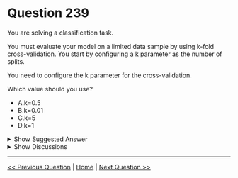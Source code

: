 # Question 239

You are solving a classification task.

You must evaluate your model on a limited data sample by using k-fold cross-validation. You start by configuring a k parameter as the number of splits.

You need to configure the k parameter for the cross-validation.

Which value should you use?

* A.k=0.5
* B.k=0.01
* C.k=5
* D.k=1

<details>
  <summary>Show Suggested Answer</summary>

  <strong>C</strong><br>

</details>

<details>
  <summary>Show Discussions</summary>

<blockquote><p><strong>RSMCT2011</strong> <code>(Wed 01 Jul 2020 09:26)</code> - <em>Upvotes: 16</em></p><p>The choice of k is usually 5 or 10, but there is no formal rule. As k gets larger, the difference in size between the training set and the resampling subsets gets smaller. As this difference decreases, the bias of the technique becomes smaller
https://machinelearningmastery.com/k-fold-cross-validation/</p></blockquote>
<blockquote><p><strong>avinyc</strong> <code>(Sun 05 Jan 2025 00:34)</code> - <em>Upvotes: 1</em></p><p>It should be C (k=5)</p></blockquote>
<blockquote><p><strong>kay1101</strong> <code>(Fri 22 Nov 2024 08:45)</code> - <em>Upvotes: 1</em></p><p>It&#x27;s C. usually 5 or 10.</p></blockquote>
<blockquote><p><strong>james2033</strong> <code>(Fri 19 Apr 2024 03:50)</code> - <em>Upvotes: 1</em></p><p>Default value of k-fold cross-validation is 10 . https://learn.microsoft.com/en-us/azure/machine-learning/component-reference/cross-validate-model?view=azureml-api-2#how-cross-validation-works . Choose nearest answer, it is C with k = 5 .</p></blockquote>
<blockquote><p><strong>orionduo</strong> <code>(Thu 29 Feb 2024 07:39)</code> - <em>Upvotes: 1</em></p><p>5 is correct</p></blockquote>
<blockquote><p><strong>synapse</strong> <code>(Wed 14 Sep 2022 06:54)</code> - <em>Upvotes: 2</em></p><p>B. 10 is the answer</p></blockquote>
<blockquote><p><strong>roncil</strong> <code>(Sat 12 Aug 2023 21:48)</code> - <em>Upvotes: 3</em></p><p>B. 0.01 is not 10 that&#x27;s wrong. I think the best answer is 5</p></blockquote>
<blockquote><p><strong>SnowCheetah</strong> <code>(Thu 16 Dec 2021 09:48)</code> - <em>Upvotes: 4</em></p><p>based on process on elimination
K cannot be less than 1, thus 0.9, 0.5
K= 1 meaning does experiment only 1 time which shouldn&#x27;t do fo k fold validation
Thus k =10 is possible correct answer

In the choice number of K, there is not formal value that should do.  https://machinelearningmastery.com/k-fold-cross-validation/</p></blockquote>
<blockquote><p><strong>levm39</strong> <code>(Tue 14 Dec 2021 14:36)</code> - <em>Upvotes: 1</em></p><p>k=5, answer is missing</p></blockquote>
<blockquote><p><strong>ATT</strong> <code>(Tue 16 Mar 2021 04:53)</code> - <em>Upvotes: 2</em></p><p>https://docs.microsoft.com/en-us/azure/machine-learning/algorithm-module-reference/cross-validate-model</p></blockquote>

</details>

---

[<< Previous Question](question_238.md) | [Home](/index.md) | [Next Question >>](question_240.md)
